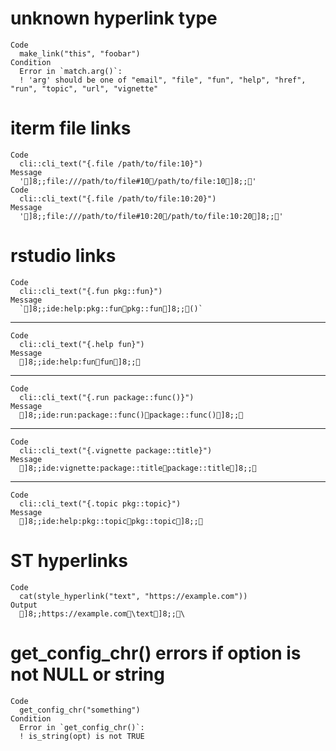 # unknown hyperlink type

    Code
      make_link("this", "foobar")
    Condition
      Error in `match.arg()`:
      ! 'arg' should be one of "email", "file", "fun", "help", "href", "run", "topic", "url", "vignette"

# iterm file links

    Code
      cli::cli_text("{.file /path/to/file:10}")
    Message
      ']8;;file:///path/to/file#10/path/to/file:10]8;;'
    Code
      cli::cli_text("{.file /path/to/file:10:20}")
    Message
      ']8;;file:///path/to/file#10:20/path/to/file:10:20]8;;'

# rstudio links

    Code
      cli::cli_text("{.fun pkg::fun}")
    Message
      `]8;;ide:help:pkg::funpkg::fun]8;;()`

---

    Code
      cli::cli_text("{.help fun}")
    Message
      ]8;;ide:help:funfun]8;;

---

    Code
      cli::cli_text("{.run package::func()}")
    Message
      ]8;;ide:run:package::func()package::func()]8;;

---

    Code
      cli::cli_text("{.vignette package::title}")
    Message
      ]8;;ide:vignette:package::titlepackage::title]8;;

---

    Code
      cli::cli_text("{.topic pkg::topic}")
    Message
      ]8;;ide:help:pkg::topicpkg::topic]8;;

# ST hyperlinks

    Code
      cat(style_hyperlink("text", "https://example.com"))
    Output
      ]8;;https://example.com\text]8;;\

# get_config_chr() errors if option is not NULL or string

    Code
      get_config_chr("something")
    Condition
      Error in `get_config_chr()`:
      ! is_string(opt) is not TRUE

